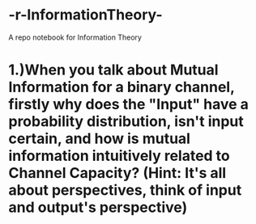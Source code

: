 # -r-InformationTheory-
A repo notebook for Information Theory 
# 1.)When you talk about Mutual Information for a binary channel, firstly why does the "Input" have a probability distribution, isn't input certain, and how is mutual information intuitively related to Channel Capacity? (Hint: It's all about perspectives, think of input and output's perspective)
